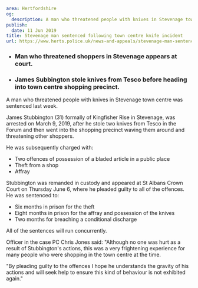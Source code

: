 ```yaml
area: Hertfordshire
og:
  description: A man who threatened people with knives in Stevenage town centre was sentenced last week.
publish:
  date: 11 Jun 2019
title: Stevenage man sentenced following town centre knife incident
url: https://www.herts.police.uk/news-and-appeals/stevenage-man-sentenced-following-town-centre-knife-incident-0350e
```

* ### Man who threatened shoppers in Stevenage appears at court.

 * ### James Subbington stole knives from Tesco before heading into town centre shopping precinct.

A man who threatened people with knives in Stevenage town centre was sentenced last week.

James Stubbington (31) formally of Kingfisher Rise in Stevenage, was arrested on March 9, 2019, after he stole two knives from Tesco in the Forum and then went into the shopping precinct waving them around and threatening other shoppers.

He was subsequently charged with:

 * Two offences of possession of a bladed article in a public place
 * Theft from a shop
 * Affray

Stubbington was remanded in custody and appeared at St Albans Crown Court on Thursday June 6, where he pleaded guilty to all of the offences. He was sentenced to:

 * Six months in prison for the theft
 * Eight months in prison for the affray and possession of the knives
 * Two months for breaching a conditional discharge

All of the sentences will run concurrently.

Officer in the case PC Chris Jones said: "Although no one was hurt as a result of Stubbington's actions, this was a very frightening experience for many people who were shopping in the town centre at the time.

"By pleading guilty to the offences I hope he understands the gravity of his actions and will seek help to ensure this kind of behaviour is not exhibited again."
